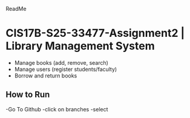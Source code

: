 ReadMe
# CIS17B-S25-33477-Assignment2 | Library Management System

- Manage books (add, remove, search)
- Manage users (register students/faculty)
- Borrow and return books

## How to Run
-Go To Github
-click on branches
-select
